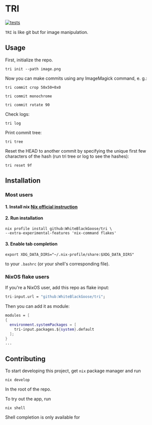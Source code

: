 # TRI

[![tests](https://github.com/WhiteBlackGoose/tri/actions/workflows/tests.yml/badge.svg)](https://github.com/WhiteBlackGoose/tri/actions/workflows/tests.yml)

`TRI` is like git but for image manipulation.

## Usage

First, initialize the repo.
```
tri init --path image.png
```

Now you can make commits using any ImageMagick command, e. g.:
```
tri commit crop 50x50+0x0

tri commit monochrome

tri commit rotate 90
```

Check logs:
```
tri log
```

Print commit tree:
```
tri tree
```

Reset the HEAD to another commit by specifying the unique first few characters of the hash (run tri tree or log to see the hashes):
```
tri reset 9f
```




## Installation

### Most users

#### 1. Install nix [**Nix official instruction**](https://nixos.org/download.html)

#### 2. Run installation
```
nix profile install github:WhiteBlackGoose/tri \
--extra-experimental-features 'nix-command flakes'
```

#### 3. Enable tab completion
```
export XDG_DATA_DIRS="~/.nix-profile/share:$XDG_DATA_DIRS"
```
to your `.bashrc` (or your shell's corresponding file).

### NixOS flake users

If you're a NixOS user, add this repo as flake input:
```nix
tri-input.url = "github:WhiteBlackGoose/tri";
```
Then you can add it as module:
```nix
modules = [
{
  environment.systemPackages = [
    tri-input.packages.${system}.default
  ];
}
...
```


## Contributing

To start developing this project, get `nix` package manager and run
```
nix develop
```
In the root of the repo.

To try out the app, run
```
nix shell
```

Shell completion is only available for 

